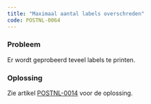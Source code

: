 ```yaml
---
title: "Maximaal aantal labels overschreden"
code: POSTNL-0064
---
```



<p><h3>Probleem</h3></p><p>Er wordt geprobeerd teveel labels te printen. </p><p><h3>Oplossing</h3></p><p>Zie artikel <a href="/display/SDPOSTNL/%5BPOSTNL-0014%5D+Maximaal+aantal+labels">POSTNL-0014</a> voor de oplossing.</p>
